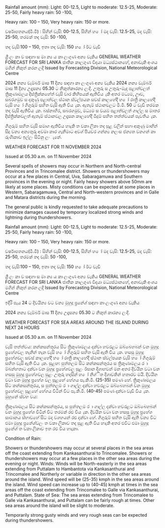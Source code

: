 Rainfall amount (mm): Light: 00-12.5, Light to moderate: 12.5-25, Moderate: 25-50, Fairly heavy rain: 50 -100,

Heavy rain: 100 – 150, Very heavy rain: 150 or more.

වර්ෂාපතනය(මි.මී) : සිහින් වැසි: 00-12.5, සිහින් හ ෝ මද වැසි: 12.5-25, මද වැසි: 25-50, තරමක් තද වැසි: 50 -100,

තද වැසි:100 – 150, ඉතා තද වැසි: 150 හ ෝ ඊට වැඩි

ශ්‍රී ලං කා ව සඳහා ස මා න්‍ය ය කා ලංගුණ අන්‍ය වැකිය GENERAL WEATHER FORECAST FOR SRI LANKA ජාතික කාලගුණ විදයා මධ්‍යස්ථානහේ, අනාවැකි අංශය මගින් නිකුත් කරන ලදි Issued by Forecasting Division, National Meteorological Centre

2024 නන්‍ය වැම්බර් මාස 11 දින්‍ය සඳහා කා ලංගුණ අන්‍ය වැකිය 2024 නන්‍ය වැම්බර් මාස 11 දින්‍ය උදෑසන්‍ය 05.30 ට නිකුත්කාරන්‍ය ලංදි. උතුරු ස උතුරු-මැද පළාත්වලත් ත්‍රිකුණාමලය දිස්ත්‍රික්කහේත් වැසි වාර කිහිපයක් ඇතිවිය ැකි අතර මධ්‍යම, ඌව, සබරගමුව ස දකුණු පළාත්වල ස්ථාන ස්වල්පයක සවස් කාලහේදී හ ෝ රාත්‍රී කාලහේදී වැසි හ ෝ ගිගුරුම් සහිත වැසි ඇති විය ැක. ඇතැම් ස්ථානවලට මි.මී. 50 ට වැඩි තරමක තද වැසි ඇතිවිය ැක. බස්නාහිර, සබරගමුව, මධ්‍යම ස වයඹ පළාත්වලත් ගාල්ල ස මාතර දිස්ත්‍රික්කවලත් ඇතැම් ස්ථානවල උදෑසන කාලහේදී මීදුම් සහිත තත්ත්වයක් පැවතිය ැක.

ගිගුරුම් සහිත වැසි සමාග ඇතිවිය හාැකි ත වකා ලිකා තද සුළ වලින් සහා අකුණු මාඟින් සිදු වන්‍ය අන්‍යතුරු අවමා කාර ගැනීමාට අවශ්‍ පියවර ගන්න්‍ය නලංස ජන්‍යත වනගන් කා රුණිකාව ඉල්ලං සිටිනු ලංැනේ.

WEATHER FORECAST FOR 11 NOVEMBER 2024

Issued at 05.30 a.m. on 11 November 2024

Several spells of showers may occur in Northern and North-central Provinces and in Trincomalee district. Showers or thundershowers may occur at a few places in Central, Uva, Sabaragamuwa and Southern provinces in the evening or night. Fairly heavy showers above 50mm are likely at some places. Misty conditions can be expected at some places in Western, Sabaragamuwa, Central and North-western provinces and in Galle and Matara districts during the morning.

The general public is kindly requested to take adequate precautions to minimize damages caused by temporary localized strong winds and lightning during thundershowers.

Rainfall amount (mm): Light: 00-12.5, Light to moderate: 12.5-25, Moderate: 25-50, Fairly heavy rain: 50 -100,

Heavy rain: 100 – 150, Very heavy rain: 150 or more.

වර්ෂාපතනය(මි.මී) : සිහින් වැසි: 00-12.5, සිහින් හ ෝ මද වැසි: 12.5-25, මද වැසි: 25-50, තරමක් තද වැසි: 50 -100,

තද වැසි:100 – 150, ඉතා තද වැසි: 150 හ ෝ ඊට වැඩි

ශ්‍රී ලං කා ව සඳහා ස මා න්‍ය ය කා ලංගුණ අන්‍ය වැකිය GENERAL WEATHER FORECAST FOR SRI LANKA ජාතික කාලගුණ විදයා මධ්‍යස්ථානහේ, අනාවැකි අංශය මගින් නිකුත් කරන ලදි Issued by Forecasting Division, National Meteorological Centre

ඉදිරි පැය 24 ට දිවයින්‍ය වට වන්‍ය මුහුදු ප්‍රනේශ්‍ සඳහා කා ලංගුණ අන්‍ය වැකිය

2024 නන්‍ය වැම්බර් මාස 11 දින්‍ය උදෑසන්‍ය 05.30 ට නිකුත් කාරන්‍ය ලංදි.

WEATHER FORECAST FOR SEA AREAS AROUND THE ISLAND DURING NEXT 24 HOURS

Issued at 05.30 a.m. on 11 November 2024

වැසි තත්ත්වය: කන්කසන්තුරය සිට ත්‍රිකුණාමලය දක්වා හවරළට ඔබ්බෙහබන් වන මුහුදු ප්‍රහේශවල තැනින් තැන වැසි හ ෝ ගිගුරුම් සහිත වැසි ඇති විය ැක. හසසු මුහුදු ප්‍රහේශවල සවස් කාලහේදී හ ෝ රාත්‍රී කාලහේදී ස්ථාන ස්වල්පයක වැසි හ ෝ ගිගුරුම් සහිත වැසි ඇති විය ැක. සුළඟ: පුත්තලම සිට කන්කසන්තුරය ස ත්‍රිකුණාමලය ර ා ම්බන්හතාට දක්වා වන මුහුදු ප්‍රහේශවල සුළං ඊසාන දිශාහවන් මන අතර දිවයින වටා වන හසසු මුහුදු ප්‍රහේශවල සුළං උතුරු හදසින් හ ෝ නිශ්ිත දිශාවකින් හතාරව මයි. දිවයින වටා වන මුහුදු ප්‍රහේශ වල සුළහේ හේගය පැ.කි.මී. (25-35) පමණ හේ. ත්‍රිකුණාමලය සිට කන්කසන්තුරය, ස පුත්තලම ර ා ගාල්ල දක්වා හවරළට ඔබ්බෙහබන් වන මුහුදු ප්‍රහේශවල සුළහේ හේගය විටින් විට පැ.කි.මී. (40-45) පමණ දක්වා වැඩි විය ැක. මුහුනේ ස්වභ වය:

ත්‍රිකුණාමලය සිට කන්කසන්තුරය, ස පුත්තලම ර ා ගාල්ල දක්වා හවරළට ඔබ්බෙහබන් වන මුහුදු ප්‍රහේශ විටින් විට තරමක් රළු විය ැක. දිවයින වටා වන හසසු මුහුදු ප්‍රහේශ සාමානය ස්භාවහේ සිට මද වශහයන් රළු දක්වා හේ. ගිගුරුම් සහිත වැසි ඇති වන්‍ය විට එමා මුහුදු ප්‍රනේශ්‍වලං ත වකා ලිකාව තද සුළ ඇති විය හාැකි අතර එවිට එමා මුහුදු ප්‍රනේශ්‍ ත වකා ලිකාව ඉත රළු විය හාැකා.

Condition of Rain:

Showers or thundershowers may occur at several places in the sea areas off the coast extending from Kankasanthurai to Trincomalee. Showers or thundershowers may occur at a few places in the other sea areas during the evening or night. Winds: Winds will be North-easterly in the sea areas extending from Puttalam to Hambantota via Kankasanthurai and Trincomalee and Northerly or variable in direction in the other sea areas around the island. Wind speed will be (25-35) kmph in the sea areas around the island. Wind speed can increase up to (40-45) kmph at times in the sea areas off the coast extending from Trincomalee to Galle via Kankasanthurai, and Puttalam. State of Sea: The sea areas extending from Trincomalee to Galle via Kankasanthurai, and Puttalam can be fairly rough at times. Other sea areas around the island will be slight to moderate.

Temporarily strong gusty winds and very rough seas can be expected during thundershowers.